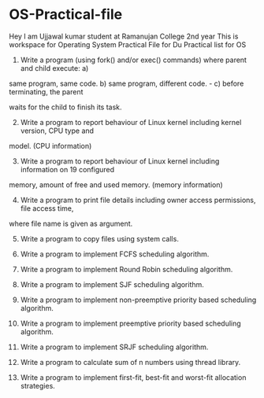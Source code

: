 # OS-Practical-file
Hey I am Ujjawal kumar student at Ramanujan College 2nd year 
This is workspace for Operating System Practical File for Du 
Practical list for OS 
1. Write a program (using fork() and/or exec() commands) where parent and child execute: a) 

same program, same code. b) same program, different code. - c) before terminating, the parent 

waits for the child to finish its task.

2. Write a program to report behaviour of Linux kernel including kernel version, CPU type and 

model. (CPU information)

3. Write a program to report behaviour of Linux kernel including information on 19 configured 

memory, amount of free and used memory. (memory information)

4. Write a program to print file details including owner access permissions, file access time, 

where file name is given as argument.

5. Write a program to copy files using system calls.

6. Write a program to implement FCFS scheduling algorithm.

7. Write a program to implement Round Robin scheduling algorithm.

8. Write a program to implement SJF scheduling algorithm.

9. Write a program to implement non-preemptive priority based scheduling algorithm.

10. Write a program to implement preemptive priority based scheduling algorithm.

11. Write a program to implement SRJF scheduling algorithm.

12. Write a program to calculate sum of n numbers using thread library.

13. Write a program to implement first-fit, best-fit and worst-fit allocation strategies.

